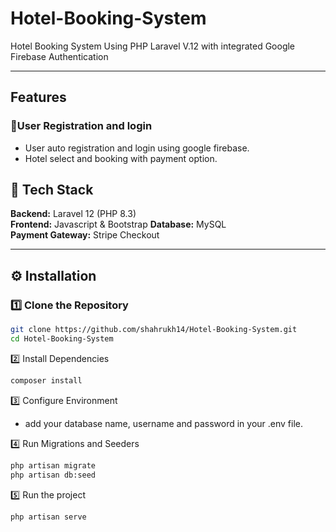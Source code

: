 # Hotel-Booking-System
Hotel Booking System Using PHP Laravel V.12 with integrated Google Firebase Authentication

---

## Features

### 👤User Registration and login

- User auto registration and login using google firebase.
- Hotel select and booking with payment option.


## 🧩 Tech Stack

**Backend:** Laravel 12 (PHP 8.3)  
**Frontend:** Javascript & Bootstrap
**Database:** MySQL  
**Payment Gateway:** Stripe Checkout 

---

## ⚙️ Installation


### 1️⃣ Clone the Repository
```bash
git clone https://github.com/shahrukh14/Hotel-Booking-System.git
cd Hotel-Booking-System
```
2️⃣ Install Dependencies
```bash
composer install
```

3️⃣ Configure Environment
- add your database name, username and password in your .env file.


4️⃣ Run Migrations and Seeders
```bash
php artisan migrate
php artisan db:seed
```

5️⃣ Run the project
```bash
php artisan serve
```
